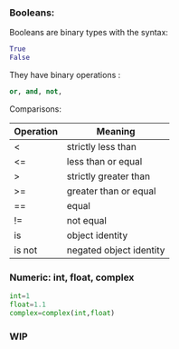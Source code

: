 ### Booleans:

Booleans are binary types with the syntax: 

```Python
True
False
```

They have binary operations :
```python 
or, and, not, 
```

Comparisons:

| Operation | Meaning                 |
| --------- | ----------------------- |
| <         | strictly less than      |
| <=        | less than or equal      |
| >         | strictly greater than   |
| >=        | greater than or equal   |
| ==        | equal                   |
| !=        | not equal               |
| is        | object identity         |
| is not    | negated object identity |

### Numeric: int, float, complex

```python
int=1
float=1.1
complex=complex(int,float)
```

### WIP